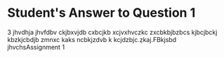 # Student's Answer to Question 1
3
jhvdhja
jhvfdbv
ckjbxvjdb
cxbcjkb
xcjvxhvczkc
zxcbkbjbzbcs
kjbcjbckj
kbzkjcbdjb
zmnxc kaks
ncbkjzdvb
k kcjdzbjc.ẓkaj.FBkjsbd
jhvchsAssignment 1
